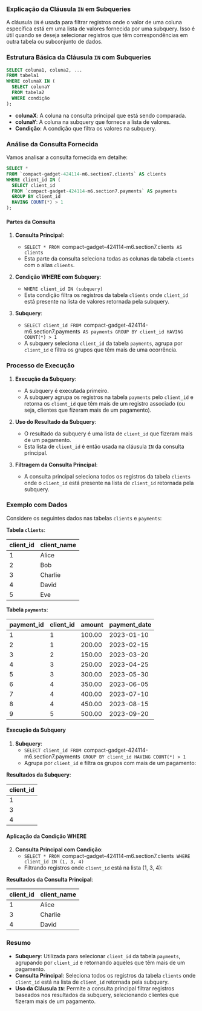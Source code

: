 ### Explicação da Cláusula `IN` em Subqueries

A cláusula `IN` é usada para filtrar registros onde o valor de uma coluna específica está em uma lista de valores fornecida por uma subquery. Isso é útil quando se deseja selecionar registros que têm correspondências em outra tabela ou subconjunto de dados.

### Estrutura Básica da Cláusula `IN` com Subqueries

```sql
SELECT coluna1, coluna2, ...
FROM tabela1
WHERE colunaX IN (
  SELECT colunaY
  FROM tabela2
  WHERE condição
);
```

- **colunaX**: A coluna na consulta principal que está sendo comparada.
- **colunaY**: A coluna na subquery que fornece a lista de valores.
- **Condição**: A condição que filtra os valores na subquery.

### Análise da Consulta Fornecida

Vamos analisar a consulta fornecida em detalhe:

```sql
SELECT *
FROM `compact-gadget-424114-m6.section7.clients` AS clients
WHERE client_id IN (
  SELECT client_id
  FROM `compact-gadget-424114-m6.section7.payments` AS payments
  GROUP BY client_id
  HAVING COUNT(*) > 1
);
```

#### Partes da Consulta

1. **Consulta Principal**:
   - `SELECT * FROM `compact-gadget-424114-m6.section7.clients` AS clients`
   - Esta parte da consulta seleciona todas as colunas da tabela `clients` com o alias `clients`.

2. **Condição WHERE com Subquery**:
   - `WHERE client_id IN (subquery)`
   - Esta condição filtra os registros da tabela `clients` onde `client_id` está presente na lista de valores retornada pela subquery.

3. **Subquery**:
   - `SELECT client_id FROM `compact-gadget-424114-m6.section7.payments` AS payments GROUP BY client_id HAVING COUNT(*) > 1`
   - A subquery seleciona `client_id` da tabela `payments`, agrupa por `client_id` e filtra os grupos que têm mais de uma ocorrência.

### Processo de Execução

1. **Execução da Subquery**:
   - A subquery é executada primeiro.
   - A subquery agrupa os registros na tabela `payments` pelo `client_id` e retorna os `client_id` que têm mais de um registro associado (ou seja, clientes que fizeram mais de um pagamento).

2. **Uso do Resultado da Subquery**:
   - O resultado da subquery é uma lista de `client_id` que fizeram mais de um pagamento.
   - Esta lista de `client_id` é então usada na cláusula `IN` da consulta principal.

3. **Filtragem da Consulta Principal**:
   - A consulta principal seleciona todos os registros da tabela `clients` onde o `client_id` está presente na lista de `client_id` retornada pela subquery.

### Exemplo com Dados

Considere os seguintes dados nas tabelas `clients` e `payments`:

**Tabela `clients`**:

| client_id | client_name |
|-----------|-------------|
| 1         | Alice       |
| 2         | Bob         |
| 3         | Charlie     |
| 4         | David       |
| 5         | Eve         |

**Tabela `payments`**:

| payment_id | client_id | amount | payment_date |
|------------|-----------|--------|--------------|
| 1          | 1         | 100.00 | 2023-01-10   |
| 2          | 1         | 200.00 | 2023-02-15   |
| 3          | 2         | 150.00 | 2023-03-20   |
| 4          | 3         | 250.00 | 2023-04-25   |
| 5          | 3         | 300.00 | 2023-05-30   |
| 6          | 4         | 350.00 | 2023-06-05   |
| 7          | 4         | 400.00 | 2023-07-10   |
| 8          | 4         | 450.00 | 2023-08-15   |
| 9          | 5         | 500.00 | 2023-09-20   |

#### Execução da Subquery

1. **Subquery**:
   - `SELECT client_id FROM `compact-gadget-424114-m6.section7.payments` GROUP BY client_id HAVING COUNT(*) > 1`
   - Agrupa por `client_id` e filtra os grupos com mais de um pagamento:

**Resultados da Subquery**:

| client_id |
|-----------|
| 1         |
| 3         |
| 4         |

#### Aplicação da Condição WHERE

2. **Consulta Principal com Condição**:
   - `SELECT * FROM `compact-gadget-424114-m6.section7.clients` WHERE client_id IN (1, 3, 4)`
   - Filtrando registros onde `client_id` está na lista (1, 3, 4):

**Resultados da Consulta Principal**:

| client_id | client_name |
|-----------|-------------|
| 1         | Alice       |
| 3         | Charlie     |
| 4         | David       |

### Resumo

- **Subquery**: Utilizada para selecionar `client_id` da tabela `payments`, agrupando por `client_id` e retornando aqueles que têm mais de um pagamento.
- **Consulta Principal**: Seleciona todos os registros da tabela `clients` onde `client_id` está na lista de `client_id` retornada pela subquery.
- **Uso da Cláusula `IN`**: Permite a consulta principal filtrar registros baseados nos resultados da subquery, selecionando clientes que fizeram mais de um pagamento.